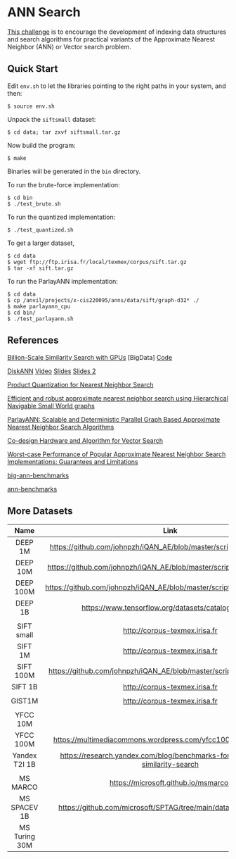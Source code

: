 # ANN Search
[This challenge](https://big-ann-benchmarks.com/neurips23.html) is to encourage the development of indexing data structures and search algorithms 
for practical variants of the Approximate Nearest Neighbor (ANN) or Vector search problem. 

## Quick Start

Edit `env.sh` to let the libraries pointing to the right paths in your system, and then:

    $ source env.sh

Unpack the `siftsmall` dataset:

    $ cd data; tar zxvf siftsmall.tar.gz

Now build the program:

    $ make

Binaries wiil be generated in the `bin` directory.

To run the brute-force implementation:

    $ cd bin
    $ ./test_brute.sh

To run the quantized implementation:

    $ ./test_quantized.sh

To get a larger dataset,
    
    $ cd data
    $ wget ftp://ftp.irisa.fr/local/texmex/corpus/sift.tar.gz
    $ tar -xf sift.tar.gz

To run the ParlayANN implementation:

    $ cd data
    $ cp /anvil/projects/x-cis220095/anns/data/sift/graph-d32* ./
    $ make parlayann_cpu
    $ cd bin/
    $ ./test_parlayann.sh

## References

[Billion-Scale Similarity Search with GPUs](https://arxiv.org/abs/1702.08734) [BigData] [Code](https://github.com/facebookresearch/faiss)

[DiskANN](https://proceedings.neurips.cc/paper_files/paper/2019/file/09853c7fb1d3f8ee67a61b6bf4a7f8e6-Paper.pdf) 
[Video](https://www.microsoft.com/en-us/research/video/research-talk-approximate-nearest-neighbor-search-systems-at-scale/)
[Slides](https://cvpr.thecvf.com/media/cvpr-2023/Slides/18545_SzZdLZD.pdf)
[Slides 2](https://people.csail.mit.edu/jshun/6506-s24/lectures/lecture21-2.pdf)

[Product Quantization for Nearest Neighbor Search](https://ieeexplore.ieee.org/document/5432202)

[Efficient and robust approximate nearest neighbor search using Hierarchical Navigable Small World graphs](https://arxiv.org/ftp/arxiv/papers/1603/1603.09320.pdf)

[ParlayANN: Scalable and Deterministic Parallel Graph Based Approximate Nearest Neighbor Search Algorithms](https://arxiv.org/pdf/2305.04359.pdf)

[Co-design Hardware and Algorithm for Vector Search](https://dl.acm.org/doi/pdf/10.1145/3581784.3607045)

[Worst-case Performance of Popular Approximate Nearest Neighbor Search Implementations: Guarantees and Limitations](https://proceedings.neurips.cc/paper_files/paper/2023/file/d0ac28b79816b51124fcc804b2496a36-Paper-Conference.pdf)

[big-ann-benchmarks](https://github.com/harsha-simhadri/big-ann-benchmarks/tree/main)

[ann-benchmarks](https://ann-benchmarks.com/)

## More Datasets

|      Name     |                                       Link                                      |  # Datapoints | Dimensions |  Format |
|:-------------:|:-------------------------------------------------------------------------------:|:-------------:|:----------:|:-------:|
| DEEP 1M       | https://github.com/johnpzh/iQAN_AE/blob/master/scripts/get.deep1m.sh            |     1,000,000 |         96 | float32 |
| DEEP 10M      | https://github.com/johnpzh/iQAN_AE/blob/master/scripts/get.deep10m.sh           |    10,000,000 |         96 | float32 |
| DEEP 100M     | https://github.com/johnpzh/iQAN_AE/blob/master/scripts/get.deep100m.sh          |   100,000,000 |         96 | float32 |
| DEEP 1B       | https://www.tensorflow.org/datasets/catalog/deep1b                              | 1,000,000,000 |         96 | float32 |
|               |                                                                                 |               |            |         |
| SIFT small    | http://corpus-texmex.irisa.fr                                                   |        10,000 |        128 | float32 |
| SIFT 1M       | http://corpus-texmex.irisa.fr                                                   |     1,000,000 |        128 | float32 |
| SIFT 100M     | https://github.com/johnpzh/iQAN_AE/blob/master/scripts/get.sift100m.sh          |   100,000,000 |        128 | float32 |
| SIFT 1B       | http://corpus-texmex.irisa.fr                                                   | 1,000,000,000 |        128 |   uint8 |
|               |                                                                                 |               |            |         |
| GIST1M        | http://corpus-texmex.irisa.fr                                                   |     1,000,000 |        960 | float32 |
|               |                                                                                 |               |            |         |
| YFCC 10M      |                                                                                 |    10,000,000 |        192 |   uint8 |
| YFCC 100M     | https://multimediacommons.wordpress.com/yfcc100m-core-dataset/                  |    99,200,000 |        192 |   uint8 |
| Yandex T2I 1B | https://research.yandex.com/blog/benchmarks-for-billion-scale-similarity-search | 1,000,000,000 |        200 | float32 |
|               |                                                                                 |               |            |         |
| MS MARCO      | https://microsoft.github.io/msmarco/                                            |     8,841,823 |    ~30,000 | float32 |
| MS SPACEV 1B  | https://github.com/microsoft/SPTAG/tree/main/datasets/SPACEV1B                  | 1,402,020,720 |        100 | float32 |
| MS Turing 30M |                                                                                 |      30000000 |        100 | float32 |
